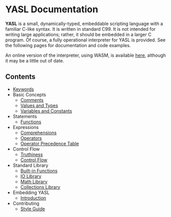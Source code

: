 # YASL Documentation

__YASL__ is a small, dynamically-typed, embeddable scripting language with a familiar C-like syntax. It is written in standard C99. It is not intended for writing large applications; rather, it should be embedded in a larger C program. Of course, a fully operational interpreter for YASL is provided. See the following pages for documentation and code examples.

An online version of the interpreter, using WASM, is available [here](https://yasl-lang.github.io/playground/interpreter.html), although it may be a little out of date.


## Contents

* [Keywords](https://yasl-lang.github.io/docs/keywords)
* Basic Concepts
  * [Comments](https://yasl-lang.github.io/docs/basic-concepts/comments)
  * [Values and Types](https://yasl-lang.github.io/docs/basic-concepts/values-and-types)
  * [Variables and Constants](https://yasl-lang.github.io/docs/basic-concepts/variables-and-constants)
* Statements
  * [Functions](https://yasl-lang.github.io/docs/statements/functions)
* Expressions
  * [Comprehensions](https://yasl-lang.github.io/docs/expressions/comprehensions)
  * [Operators](https://yasl-lang.github.io/docs/expressions/operators)
  * [Operator Precedence Table](https://yasl-lang.github.io/docs/expressions/operator-precedence-table)
* Control Flow
  * [Truthiness](https://yasl-lang.github.io/docs/control-flow/truthiness)
  * [Control Flow](https://yasl-lang.github.io/docs/control-flow/control-flow)
* Standard Library
  * [Built-in Functions](https://yasl-lang.github.io/docs/standard-library/builtin-functions)
  * [IO Library](https://yasl-lang.github.io/docs/standard-library/io-library)
  * [Math Library](https://yasl-lang.github.io/docs/standard-library/math-library)
  * [Collections Library](https://yasl-lang.github.io/docs/standard-library/collections-library)
* Embedding YASL
  * [Introduction](https://yasl-lang.github.io/docs/c-api/introduction)
* Contributing
  * [Style Guide](https://yasl-lang.github.io/docs/contributing/style-guide)
